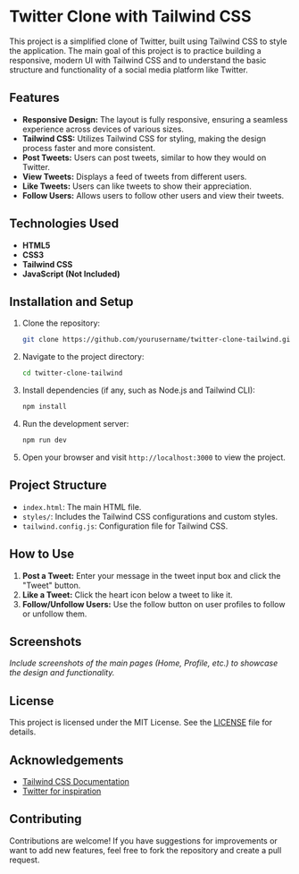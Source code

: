 # Twitter Clone with Tailwind CSS

This project is a simplified clone of Twitter, built using Tailwind CSS to style the application. The main goal of this project is to practice building a responsive, modern UI with Tailwind CSS and to understand the basic structure and functionality of a social media platform like Twitter.

## Features

- **Responsive Design:** The layout is fully responsive, ensuring a seamless experience across devices of various sizes.
- **Tailwind CSS:** Utilizes Tailwind CSS for styling, making the design process faster and more consistent.
- **Post Tweets:** Users can post tweets, similar to how they would on Twitter.
- **View Tweets:** Displays a feed of tweets from different users.
- **Like Tweets:** Users can like tweets to show their appreciation.
- **Follow Users:** Allows users to follow other users and view their tweets.

## Technologies Used

- **HTML5**
- **CSS3**
- **Tailwind CSS**
- **JavaScript (Not Included)**

## Installation and Setup

1. Clone the repository:
   ```bash
   git clone https://github.com/yourusername/twitter-clone-tailwind.git
   ```
2. Navigate to the project directory:
   ```bash
   cd twitter-clone-tailwind
   ```
3. Install dependencies (if any, such as Node.js and Tailwind CLI):
   ```bash
   npm install
   ```
4. Run the development server:
   ```bash
   npm run dev
   ```
5. Open your browser and visit `http://localhost:3000` to view the project.

## Project Structure

- `index.html`: The main HTML file.
- `styles/`: Includes the Tailwind CSS configurations and custom styles.
- `tailwind.config.js`: Configuration file for Tailwind CSS.

## How to Use

1. **Post a Tweet:** Enter your message in the tweet input box and click the "Tweet" button.
2. **Like a Tweet:** Click the heart icon below a tweet to like it.
3. **Follow/Unfollow Users:** Use the follow button on user profiles to follow or unfollow them.

## Screenshots

_Include screenshots of the main pages (Home, Profile, etc.) to showcase the design and functionality._

## License

This project is licensed under the MIT License. See the [LICENSE](LICENSE) file for details.

## Acknowledgements

- [Tailwind CSS Documentation](https://tailwindcss.com/docs)
- [Twitter for inspiration](https://twitter.com)

## Contributing

Contributions are welcome! If you have suggestions for improvements or want to add new features, feel free to fork the repository and create a pull request.
